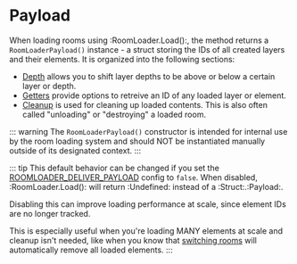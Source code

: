 # Payload

When loading rooms using :RoomLoader.Load():, the method returns a `RoomLoaderPayload()` instance - a struct storing the IDs of all created layers and their elements. It is organized into the following sections:
* [Depth](/pages/api/payload/depth) allows you to shift layer depths to be above or below a certain layer or depth.
* [Getters](/pages/api/payload/getters) provide options to retreive an ID of any loaded layer or element.
* [Cleanup](/pages/api/payload/cleanup) is used for cleaning up loaded contents. This is also often called "unloading" or "destroying" a loaded room.

::: warning
The `RoomLoaderPayload()` constructor is intended for internal use by the room loading system and should NOT be instantiated manually outside of its designated context.
:::

::: tip
This default behavior can be changed if you set the [ROOMLOADER_DELIVER_PAYLOAD](/pages/api/config/#roomloader-deliver-payload) config to `false`. When disabled, :RoomLoader.Load(): will return :Undefined: instead of a :Struct:.:Payload:.

Disabling this can improve loading performance at scale, since element IDs are no longer tracked.

This is especially useful when you're loading MANY elements at scale and cleanup isn't needed, like when you know that [switching rooms](https://manual.gamemaker.io/monthly/en/GameMaker_Language/GML_Reference/Asset_Management/Rooms/Rooms.htm#:~:text=room_get_info-,Switching%20Rooms,-room_goto) will automatically remove all loaded elements.
:::
